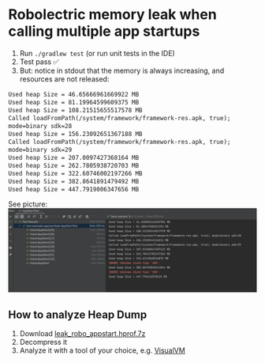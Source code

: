 # Robolectric memory leak when calling multiple app startups

1. Run `./gradlew test` (or run unit tests in the IDE)
2. Test pass ✅
3. But: notice in stdout that the memory is always increasing, and resources are not released:

```plain
Used heap Size = 46.65666961669922 MB
Used heap Size = 81.19964599609375 MB
Used heap Size = 108.21515655517578 MB
Called loadFromPath(/system/framework/framework-res.apk, true); mode=binary sdk=28
Used heap Size = 156.23092651367188 MB
Called loadFromPath(/system/framework/framework-res.apk, true); mode=binary sdk=29
Used heap Size = 207.0097427368164 MB
Used heap Size = 262.7805938720703 MB
Used heap Size = 322.60746002197266 MB
Used heap Size = 382.8641891479492 MB
Used heap Size = 447.7919006347656 MB
```

See picture:
![Shows app start test results with growing memory](appstart_tests.png)

## How to analyze Heap Dump

1. Download [leak_robo_appstart.hprof.7z](leak_robo_appstart.hprof.7z) 
2. Decompress it
3. Analyze it with a tool of your choice, e.g. [VisualVM](https://visualvm.github.io/)

